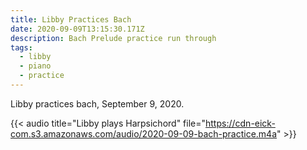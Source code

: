 ```yaml
---
title: Libby Practices Bach
date: 2020-09-09T13:15:30.171Z
description: Bach Prelude practice run through
tags:
  - libby
  - piano
  - practice
---
```

Libby practices bach, September 9, 2020.


{{< audio title="Libby plays Harpsichord" file="https://cdn-eick-com.s3.amazonaws.com/audio/2020-09-09-bach-practice.m4a" >}}
